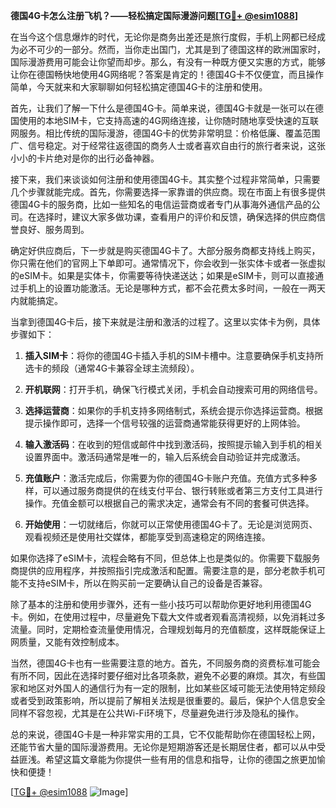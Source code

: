 **德国4G卡怎么注册飞机？——轻松搞定国际漫游问题[[TG💪+ @esim1088](https://t.me/s/esim1088)]**

在当今这个信息爆炸的时代，无论你是商务出差还是旅行度假，手机上网都已经成为必不可少的一部分。然而，当你走出国门，尤其是到了德国这样的欧洲国家时，国际漫游费用可能会让你望而却步。那么，有没有一种既方便又实惠的方式，能够让你在德国畅快地使用4G网络呢？答案是肯定的！德国4G卡不仅便宜，而且操作简单，今天就来和大家聊聊如何轻松搞定德国4G卡的注册和使用。

首先，让我们了解一下什么是德国4G卡。简单来说，德国4G卡就是一张可以在德国使用的本地SIM卡，它支持高速的4G网络连接，让你随时随地享受快速的互联网服务。相比传统的国际漫游，德国4G卡的优势非常明显：价格低廉、覆盖范围广、信号稳定。对于经常往返德国的商务人士或者喜欢自由行的旅行者来说，这张小小的卡片绝对是你的出行必备神器。

接下来，我们来谈谈如何注册和使用德国4G卡。其实整个过程非常简单，只需要几个步骤就能完成。首先，你需要选择一家靠谱的供应商。现在市面上有很多提供德国4G卡的服务商，比如一些知名的电信运营商或者专门从事海外通信产品的公司。在选择时，建议大家多做功课，查看用户的评价和反馈，确保选择的供应商信誉良好、服务周到。

确定好供应商后，下一步就是购买德国4G卡了。大部分服务商都支持线上购买，你只需在他们的官网上下单即可。通常情况下，你会收到一张实体卡或者一张虚拟的eSIM卡。如果是实体卡，你需要等待快递送达；如果是eSIM卡，则可以直接通过手机上的设置功能激活。无论是哪种方式，都不会花费太多时间，一般在一两天内就能搞定。

当拿到德国4G卡后，接下来就是注册和激活的过程了。这里以实体卡为例，具体步骤如下：

1. **插入SIM卡**：将你的德国4G卡插入手机的SIM卡槽中。注意要确保手机支持所选卡的频段（通常4G卡兼容全球主流频段）。

2. **开机联网**：打开手机，确保飞行模式关闭，手机会自动搜索可用的网络信号。

3. **选择运营商**：如果你的手机支持多网络制式，系统会提示你选择运营商。根据提示操作即可，选择一个信号较强的运营商通常能获得更好的上网体验。

4. **输入激活码**：在收到的短信或邮件中找到激活码，按照提示输入到手机的相关设置界面中。激活码通常是唯一的，输入后系统会自动验证并完成激活。

5. **充值账户**：激活完成后，你需要为你的德国4G卡账户充值。充值方式多种多样，可以通过服务商提供的在线支付平台、银行转账或者第三方支付工具进行操作。充值金额可以根据自己的需求决定，通常会有不同的套餐可供选择。

6. **开始使用**：一切就绪后，你就可以正常使用德国4G卡了。无论是浏览网页、观看视频还是使用社交媒体，都能享受到高速稳定的网络连接。

如果你选择了eSIM卡，流程会略有不同，但总体上也是类似的。你需要下载服务商提供的应用程序，并按照指引完成激活和配置。需要注意的是，部分老款手机可能不支持eSIM卡，所以在购买前一定要确认自己的设备是否兼容。

除了基本的注册和使用步骤外，还有一些小技巧可以帮助你更好地利用德国4G卡。例如，在使用过程中，尽量避免下载大文件或者观看高清视频，以免消耗过多流量。同时，定期检查流量使用情况，合理规划每月的充值额度，这样既能保证上网质量，又能有效控制成本。

当然，德国4G卡也有一些需要注意的地方。首先，不同服务商的资费标准可能会有所不同，因此在选择时要仔细对比各项条款，避免不必要的麻烦。其次，有些国家和地区对外国人的通信行为有一定的限制，比如某些区域可能无法使用特定频段或者受到政策影响，所以提前了解相关法规是很重要的。最后，保护个人信息安全同样不容忽视，尤其是在公共Wi-Fi环境下，尽量避免进行涉及隐私的操作。

总的来说，德国4G卡是一种非常实用的工具，它不仅能帮助你在德国轻松上网，还能节省大量的国际漫游费用。无论你是短期游客还是长期居住者，都可以从中受益匪浅。希望这篇文章能为你提供一些有用的信息和指导，让你的德国之旅更加愉快和便捷！

[[TG💪+ @esim1088](https://t.me/s/esim1088) ![Image](https://i.postimg.cc/4NQfJmqS/Snipaste-2025-05-13-00-14-12.png)]